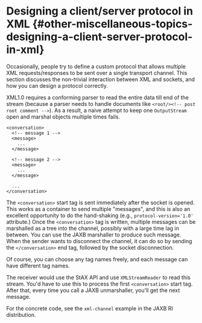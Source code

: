 Designing a client/server protocol in XML {#other-miscellaneous-topics-designing-a-client-server-protocol-in-xml}
=========================================

Occasionally, people try to define a custom protocol that allows
multiple XML requests/responses to be sent over a single transport
channel. This section discusses the non-trivial interaction between XML
and sockets, and how you can design a protocol correctly.

XML1.0 requires a conforming parser to read the entire data till end of
the stream (because a parser needs to handle documents like
`<root/><!-- post root comment -->`). As a result, a naive attempt to
keep one `OutputStream` open and marshal objects multiple times fails.

``` {.xml}
<conversation>
  <!-- message 1 -->
  <message>
    ...
  </message>

  <!-- message 2 -->
  <message>
    ...
  </message>

  ...
</conversation>
```

The `<conversation>` start tag is sent immediately after the socket is
opened. This works as a container to send multiple \"messages\", and
this is also an excellent opportunity to do the hand-shaking (e.g.,
`protocol-version='1.0'` attribute.) Once the `<conversation>` tag is
written, multiple messages can be marshalled as a tree into the channel,
possibly with a large time lag in between. You can use the JAXB
marshaller to produce such message. When the sender wants to disconnect
the channel, it can do so by sending the `</conversation>` end tag,
followed by the socket disconnection.

Of course, you can choose any tag names freely, and each message can
have different tag names.

The receiver would use the StAX API and use `XMLStreamReader` to read
this stream. You\'d have to use this to process the first
`<conversation>` start tag. After that, every time you call a JAXB
unmarshaller, you\'ll get the next message.

For the concrete code, see the `xml-channel` example in the JAXB RI
distribution.
